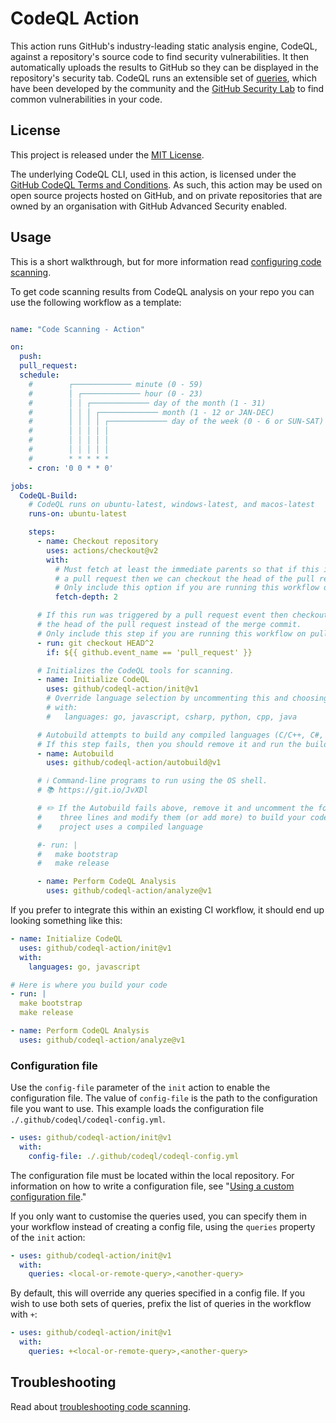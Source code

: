 # CodeQL Action

This action runs GitHub's industry-leading static analysis engine, CodeQL, against a repository's source code to find security vulnerabilities. It then automatically uploads the results to GitHub so they can be displayed in the repository's security tab. CodeQL runs an extensible set of [queries](https://github.com/github/codeql), which have been developed by the community and the [GitHub Security Lab](https://securitylab.github.com/) to find common vulnerabilities in your code.

## License

This project is released under the [MIT License](LICENSE).

The underlying CodeQL CLI, used in this action, is licensed under the [GitHub CodeQL Terms and Conditions](https://securitylab.github.com/tools/codeql/license). As such, this action may be used on open source projects hosted on GitHub, and on  private repositories that are owned by an organisation with GitHub Advanced Security enabled.

## Usage

This is a short walkthrough, but for more information read [configuring code scanning](https://help.github.com/en/github/finding-security-vulnerabilities-and-errors-in-your-code/configuring-code-scanning).

To get code scanning results from CodeQL analysis on your repo you can use the following workflow as a template:

```yaml

name: "Code Scanning - Action"

on:
  push:
  pull_request:
  schedule:
    #        ┌───────────── minute (0 - 59)
    #        │ ┌───────────── hour (0 - 23)
    #        │ │ ┌───────────── day of the month (1 - 31)
    #        │ │ │ ┌───────────── month (1 - 12 or JAN-DEC)
    #        │ │ │ │ ┌───────────── day of the week (0 - 6 or SUN-SAT)
    #        │ │ │ │ │
    #        │ │ │ │ │
    #        │ │ │ │ │
    #        * * * * *
    - cron: '0 0 * * 0'

jobs:
  CodeQL-Build:
    # CodeQL runs on ubuntu-latest, windows-latest, and macos-latest
    runs-on: ubuntu-latest

    steps:
      - name: Checkout repository
        uses: actions/checkout@v2
        with:
          # Must fetch at least the immediate parents so that if this is
          # a pull request then we can checkout the head of the pull request.
          # Only include this option if you are running this workflow on pull requests.
          fetch-depth: 2

      # If this run was triggered by a pull request event then checkout
      # the head of the pull request instead of the merge commit.
      # Only include this step if you are running this workflow on pull requests.
      - run: git checkout HEAD^2
        if: ${{ github.event_name == 'pull_request' }}

      # Initializes the CodeQL tools for scanning.
      - name: Initialize CodeQL
        uses: github/codeql-action/init@v1
        # Override language selection by uncommenting this and choosing your languages
        # with:
        #   languages: go, javascript, csharp, python, cpp, java

      # Autobuild attempts to build any compiled languages (C/C++, C#, or Java).
      # If this step fails, then you should remove it and run the build manually (see below).
      - name: Autobuild
        uses: github/codeql-action/autobuild@v1

      # ℹ️ Command-line programs to run using the OS shell.
      # 📚 https://git.io/JvXDl

      # ✏️ If the Autobuild fails above, remove it and uncomment the following
      #    three lines and modify them (or add more) to build your code if your
      #    project uses a compiled language

      #- run: |
      #   make bootstrap
      #   make release

      - name: Perform CodeQL Analysis
        uses: github/codeql-action/analyze@v1
```

If you prefer to integrate this within an existing CI workflow, it should end up looking something like this:

```yaml
- name: Initialize CodeQL
  uses: github/codeql-action/init@v1
  with:
    languages: go, javascript

# Here is where you build your code
- run: |
  make bootstrap
  make release

- name: Perform CodeQL Analysis
  uses: github/codeql-action/analyze@v1
```

### Configuration file

Use the `config-file` parameter of the `init` action to enable the configuration file. The value of `config-file` is the path to the configuration file you want to use. This example loads the configuration file `./.github/codeql/codeql-config.yml`.

```yaml
- uses: github/codeql-action/init@v1
  with:
    config-file: ./.github/codeql/codeql-config.yml
```

The configuration file must be located within the local repository. For information on how to write a configuration file, see "[Using a custom configuration file](https://help.github.com/en/github/finding-security-vulnerabilities-and-errors-in-your-code/configuring-code-scanning#using-a-custom-configuration-file)."

If you only want to customise the queries used, you can specify them in your workflow instead of creating a config file, using the `queries` property of the `init` action:

```yaml
- uses: github/codeql-action/init@v1
  with:
    queries: <local-or-remote-query>,<another-query>
```

By default, this will override any queries specified in a config file. If you wish to use both sets of queries, prefix the list of queries in the workflow with `+`:

```yaml
- uses: github/codeql-action/init@v1
  with:
    queries: +<local-or-remote-query>,<another-query>
```

## Troubleshooting

Read about [troubleshooting code scanning](https://help.github.com/en/github/finding-security-vulnerabilities-and-errors-in-your-code/troubleshooting-code-scanning).
